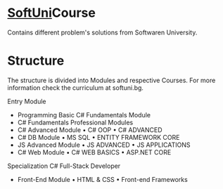 # [SoftUni](https://softuni.bg/trainings/courses)Course 

Contains different problem's solutions from Softwaren University.

# Structure
The structure is divided into Modules and respective Courses. For more information check the curriculum at softuni.bg.

Entry Module
   * Programming Basic C#
Fundamentals Module
   * C# Fundamentals
Professional Modules
   * C# Advanced Module
      • C# OOP
      • C# ADVANCED
   * C# DB Module
      • MS SQL
      • ENTITY FRAMEWORK CORE
   * JS Advanced Module
      • JS ADVANCED 
      • JS APPLICATIONS
   * C# Web Module
     • C# WEB BASICS 
     • ASP.NET CORE

Specialization C# Full-Stack Developer
   * Front-End Module
      • HTML & CSS
      • Front-end Frameworks
